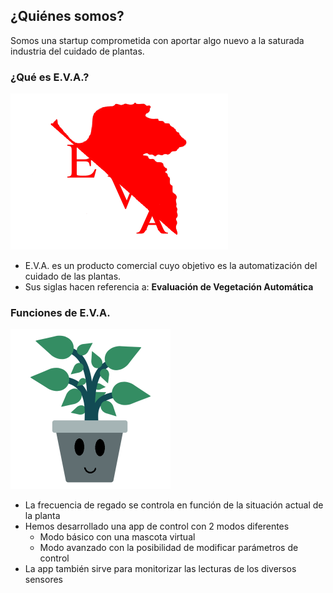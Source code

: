 ## ¿Quiénes somos?

Somos una startup comprometida con aportar algo nuevo a la saturada industria del cuidado de plantas.

### ¿Qué es E.V.A.?

<img src="./resources/logo.png" title="Logo" 
    width="348" height="250" />

* E.V.A. es un producto comercial cuyo objetivo es la automatización del cuidado de las plantas. 
* Sus siglas hacen referencia a: **Evaluación de Vegetación Automática**

### Funciones de E.V.A.

<img src="./resources/planta_happy.png" title="Logo" 
    width="256" height="256" />

* La frecuencia de regado se controla en función de la situación actual de la planta 
* Hemos desarrollado una app de control con 2 modos diferentes
    * Modo básico con una mascota virtual
    * Modo avanzado con la posibilidad de modificar parámetros de control
* La app también sirve para monitorizar las lecturas de los diversos sensores
